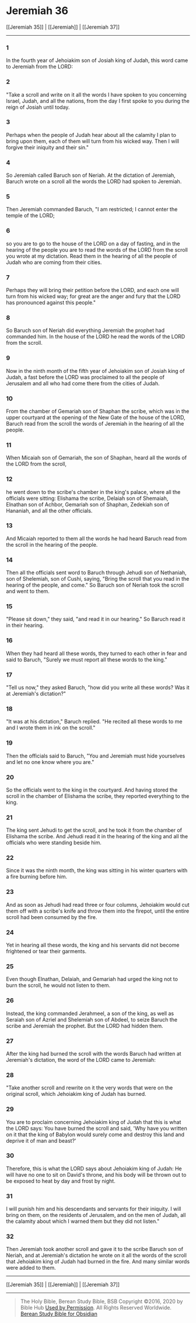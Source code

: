 # Jeremiah 36

[[Jeremiah 35]] | [[Jeremiah]] | [[Jeremiah 37]]

---

### 1
In the fourth year of Jehoiakim son of Josiah king of Judah, this word came to Jeremiah from the LORD:

### 2
"Take a scroll and write on it all the words I have spoken to you concerning Israel, Judah, and all the nations, from the day I first spoke to you during the reign of Josiah until today.

### 3
Perhaps when the people of Judah hear about all the calamity I plan to bring upon them, each of them will turn from his wicked way. Then I will forgive their iniquity and their sin."

### 4
So Jeremiah called Baruch son of Neriah. At the dictation of Jeremiah, Baruch wrote on a scroll all the words the LORD had spoken to Jeremiah.

### 5
Then Jeremiah commanded Baruch, "I am restricted; I cannot enter the temple of the LORD;

### 6
so you are to go to the house of the LORD on a day of fasting, and in the hearing of the people you are to read the words of the LORD from the scroll you wrote at my dictation. Read them in the hearing of all the people of Judah who are coming from their cities.

### 7
Perhaps they will bring their petition before the LORD, and each one will turn from his wicked way; for great are the anger and fury that the LORD has pronounced against this people."

### 8
So Baruch son of Neriah did everything Jeremiah the prophet had commanded him. In the house of the LORD he read the words of the LORD from the scroll.

### 9
Now in the ninth month of the fifth year of Jehoiakim son of Josiah king of Judah, a fast before the LORD was proclaimed to all the people of Jerusalem and all who had come there from the cities of Judah.

### 10
From the chamber of Gemariah son of Shaphan the scribe, which was in the upper courtyard at the opening of the New Gate of the house of the LORD, Baruch read from the scroll the words of Jeremiah in the hearing of all the people.

### 11
When Micaiah son of Gemariah, the son of Shaphan, heard all the words of the LORD from the scroll,

### 12
he went down to the scribe's chamber in the king's palace, where all the officials were sitting: Elishama the scribe, Delaiah son of Shemaiah, Elnathan son of Achbor, Gemariah son of Shaphan, Zedekiah son of Hananiah, and all the other officials.

### 13
And Micaiah reported to them all the words he had heard Baruch read from the scroll in the hearing of the people.

### 14
Then all the officials sent word to Baruch through Jehudi son of Nethaniah, son of Shelemiah, son of Cushi, saying, "Bring the scroll that you read in the hearing of the people, and come." So Baruch son of Neriah took the scroll and went to them.

### 15
"Please sit down," they said, "and read it in our hearing." So Baruch read it in their hearing.

### 16
When they had heard all these words, they turned to each other in fear and said to Baruch, "Surely we must report all these words to the king."

### 17
"Tell us now," they asked Baruch, "how did you write all these words? Was it at Jeremiah's dictation?"

### 18
"It was at his dictation," Baruch replied. "He recited all these words to me and I wrote them in ink on the scroll."

### 19
Then the officials said to Baruch, "You and Jeremiah must hide yourselves and let no one know where you are."

### 20
So the officials went to the king in the courtyard. And having stored the scroll in the chamber of Elishama the scribe, they reported everything to the king.

### 21
The king sent Jehudi to get the scroll, and he took it from the chamber of Elishama the scribe. And Jehudi read it in the hearing of the king and all the officials who were standing beside him.

### 22
Since it was the ninth month, the king was sitting in his winter quarters with a fire burning before him.

### 23
And as soon as Jehudi had read three or four columns, Jehoiakim would cut them off with a scribe's knife and throw them into the firepot, until the entire scroll had been consumed by the fire.

### 24
Yet in hearing all these words, the king and his servants did not become frightened or tear their garments.

### 25
Even though Elnathan, Delaiah, and Gemariah had urged the king not to burn the scroll, he would not listen to them.

### 26
Instead, the king commanded Jerahmeel, a son of the king, as well as Seraiah son of Azriel and Shelemiah son of Abdeel, to seize Baruch the scribe and Jeremiah the prophet. But the LORD had hidden them.

### 27
After the king had burned the scroll with the words Baruch had written at Jeremiah's dictation, the word of the LORD came to Jeremiah:

### 28
"Take another scroll and rewrite on it the very words that were on the original scroll, which Jehoiakim king of Judah has burned.

### 29
You are to proclaim concerning Jehoiakim king of Judah that this is what the LORD says: You have burned the scroll and said, 'Why have you written on it that the king of Babylon would surely come and destroy this land and deprive it of man and beast?'

### 30
Therefore, this is what the LORD says about Jehoiakim king of Judah: He will have no one to sit on David's throne, and his body will be thrown out to be exposed to heat by day and frost by night.

### 31
I will punish him and his descendants and servants for their iniquity. I will bring on them, on the residents of Jerusalem, and on the men of Judah, all the calamity about which I warned them but they did not listen."

### 32
Then Jeremiah took another scroll and gave it to the scribe Baruch son of Neriah, and at Jeremiah's dictation he wrote on it all the words of the scroll that Jehoiakim king of Judah had burned in the fire. And many similar words were added to them.

---

[[Jeremiah 35]] | [[Jeremiah]] | [[Jeremiah 37]]

---

> The Holy Bible, Berean Study Bible, BSB
> Copyright &copy;2016, 2020 by Bible Hub
> [Used by Permission](https://berean.bible/terms.htm). All Rights Reserved Worldwide.
> [Berean Study Bible for Obsidian](https://github.com/gapmiss/berean-study-bible-for-obsidian)

